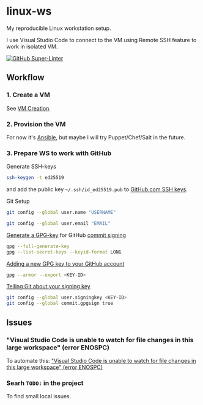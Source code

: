 # linux-ws

My reproducible Linux workstation setup.

I use Visual Studio Code to connect to the VM using Remote SSH feature to work in isolated VM.

[![GitHub Super-Linter](https://github.com/and1er/linux-ws/workflows/Lint%20Code%20Base/badge.svg)](https://github.com/marketplace/actions/super-linter)

## Workflow

### 1. Create a VM

See [VM Creation](./vm-creation/README.md).

### 2. Provision the VM

For now it's [Ansible](./provisioning/ansible/README.md), but maybe I will try Puppet/Chef/Salt in the future.

### 3. Prepare WS to work with GitHub

Generate SSH-keys

```bash
ssh-keygen -t ed25519
```

and add the public key `~/.ssh/id_ed25519.pub` to [GitHub.com SSH keys](https://github.com/settings/keys).

Git Setup

```bash
git config --global user.name "USERNAME"

git config --global user.email "EMAIL"
```

[Generate a GPG-key](https://docs.github.com/en/github/authenticating-to-github/generating-a-new-gpg-key) for GitHub [commit signing](https://docs.github.com/en/github/authenticating-to-github/signing-commits)

```bash
gpg --full-generate-key
gpg --list-secret-keys --keyid-format LONG
```

[Adding a new GPG key to your GitHub account](https://docs.github.com/en/github/authenticating-to-github/adding-a-new-gpg-key-to-your-github-account)

```bash
gpg --armor --export <KEY-ID>
```

[Telling Git about your signing key](https://docs.github.com/en/github/authenticating-to-github/telling-git-about-your-signing-key)

```bash
git config --global user.signingkey <KEY-ID>
git config --global commit.gpgsign true
```

## Issues

### "Visual Studio Code is unable to watch for file changes in this large workspace" (error ENOSPC)

To automate this: ["Visual Studio Code is unable to watch for file changes in this large workspace" (error ENOSPC)](https://code.visualstudio.com/docs/setup/linux#_visual-studio-code-is-unable-to-watch-for-file-changes-in-this-large-workspace-error-enospc)

### Searh `TODO:` in the project

To find small local issues.
